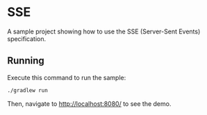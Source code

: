 # SSE

A sample project showing how to use the SSE (Server-Sent Events) specification.

## Running

Execute this command to run the sample:

```bash
./gradlew run
```

Then, navigate to [http://localhost:8080/](http://localhost:8080/) to see the demo.
